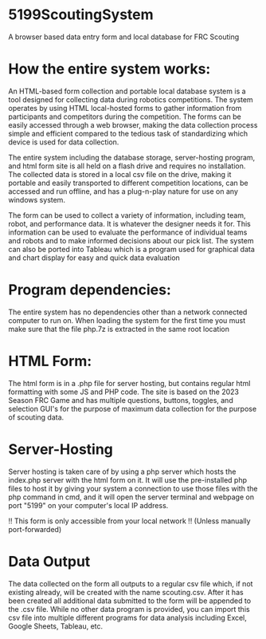 # 5199ScoutingSystem
A browser based data entry form and local database for FRC Scouting

# How the entire system works:
An HTML-based form collection and portable local database system is a tool designed for collecting data during robotics competitions. The system operates by using HTML local-hosted forms to gather information from participants and competitors during the competition. The forms can be easily accessed through a web browser, making the data collection process simple and efficient compared to the tedious task of standardizing which device is used for data collection.

The entire system including the database storage, server-hosting program, and html form site is all held on a flash drive and requires no installation. The collected data is stored in a local csv file on the drive, making it portable and easily transported to different competition locations, can be accessed and run offline, and has a plug-n-play nature for use on any windows system.

The form can be used to collect a variety of information, including team, robot, and performance data. It is whatever the designer needs it for. This information can be used to evaluate the performance of individual teams and robots and to make informed decisions about our pick list. The system can also be ported into Tableau which is a program used for graphical data and chart display for easy and quick data evaluation

# Program dependencies:
The entire system has no dependencies other than a network connected computer to run on. When loading the system for the first time you must make sure that the file php.7z is extracted in the same root location

# HTML Form:
The html form is in a .php file for server hosting, but contains regular html formatting with some JS and PHP code. The site is based on the 2023 Season FRC Game and has multiple questions, buttons, toggles, and selection GUI's for the purpose of maximum data collection for the purpose of scouting data.

# Server-Hosting
Server hosting is taken care of by using a php server which hosts the index.php server with the html form on it. It will use the pre-installed php files to host it by giving your system a connection to use those files with the php command in cmd, and it will open the server terminal and webpage on port "5199" on your computer's local IP address. 

!! This form is only accessible from your local network !! (Unless manually port-forwarded)

# Data Output
The data collected on the form all outputs to a regular csv file which, if not existing already, will be created with the name scouting.csv. After it has been created all additional data submitted to the form will be appended to the .csv file. While no other data program is provided, you can import this csv file into multiple different programs for data analysis including Excel, Google Sheets, Tableau, etc. 
